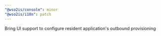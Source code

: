 ```yaml
---
"@wso2is/console": minor
"@wso2is/i18n": patch
---
```


Bring UI support to configure resident application's outbound provisioning

